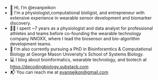 - 👋 Hi, I’m @evanpeikon
- 🧪 I'm a physiologist,computational bioligist, and entrepreneur with extensive experience in wearable sensor development and biomarker discovery.
- 🏋️‍♂️ I spent ~7 years as a physiologist and data analyst for professional athletes and teams before co-founding the wearable technology company NNOXX, where I lead the biosensor and bio-algorithm development teams. 
- 🧬 I'm also currently pursuing a PhD in Bioinforamtics & Computational Biology at George Mason University's School of Systems Biology.
- 💻 I blog about bioinformatics, wearable technology, and biotech at https://decodingbiology.substack.com 
- 📬 You can reach me at evanpeikon@gmail.com

<!---
evanpeikon/evanpeikon is a ✨ special ✨ repository because its `README.md` (this file) appears on your GitHub profile.
You can click the Preview link to take a look at your changes.
--->
